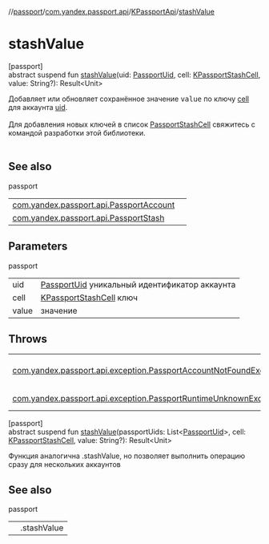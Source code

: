 //[passport](../../../index.md)/[com.yandex.passport.api](../index.md)/[KPassportApi](index.md)/[stashValue](stash-value.md)

# stashValue

[passport]\
abstract suspend fun [stashValue](stash-value.md)(uid: [PassportUid](../-passport-uid/index.md), cell: [KPassportStashCell](../-k-passport-stash-cell/index.md), value: String?): Result&lt;Unit&gt;

Добавляет или обновляет сохранённое значение <tt>value</tt> по ключу [cell](../-passport-stash-cell/index.md) для аккаунта [uid](../-passport-uid/index.md).<br></br> Для добавления новых ключей в список [PassportStashCell](../-passport-stash-cell/index.md) свяжитесь с командой разработки этой библиотеки.<br></br>

## See also

passport

| | |
|---|---|
| [com.yandex.passport.api.PassportAccount](../-passport-account/get-stash.md) |  |
| [com.yandex.passport.api.PassportStash](../../../passport/com.yandex.passport.api/-passport-stash/get-value.md) |  |

## Parameters

passport

| | |
|---|---|
| uid | [PassportUid](../-passport-uid/index.md) уникальный идентификатор аккаунта |
| cell | [KPassportStashCell](../-k-passport-stash-cell/index.md) ключ |
| value | значение |

## Throws

| | |
|---|---|
| [com.yandex.passport.api.exception.PassportAccountNotFoundException](../../com.yandex.passport.api.exception/-passport-account-not-found-exception/index.md) | аккаунт с таким uid не найден |
| [com.yandex.passport.api.exception.PassportRuntimeUnknownException](../../com.yandex.passport.api.exception/-passport-runtime-unknown-exception/index.md) | внутренняя ошибка |

[passport]\
abstract suspend fun [stashValue](stash-value.md)(passportUids: List&lt;[PassportUid](../-passport-uid/index.md)&gt;, cell: [KPassportStashCell](../-k-passport-stash-cell/index.md), value: String?): Result&lt;Unit&gt;

Функция аналогична .stashValue, но позволяет выполнить операцию сразу для нескольких аккаунтов

## See also

passport

| | |
|---|---|
|  | .stashValue |
